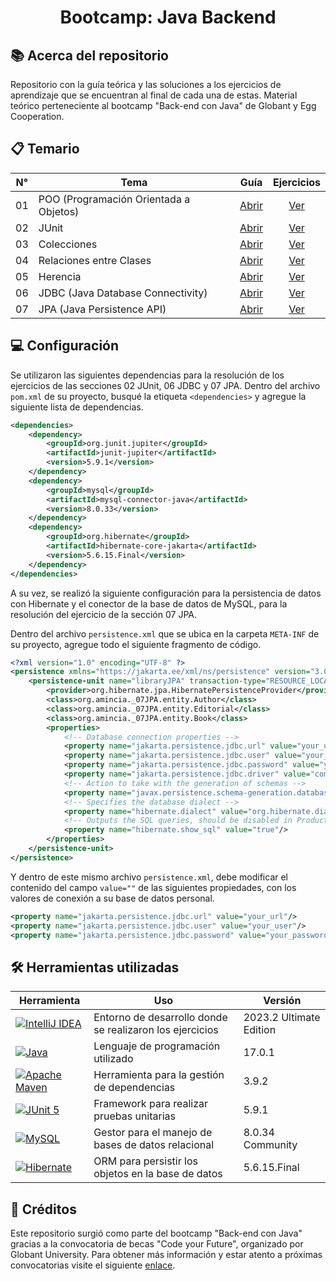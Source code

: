 <h1 align="center">Bootcamp: Java Backend</h1>


## 📚 Acerca del repositorio
Repositorio con la guía teórica y las soluciones a los ejercicios de aprendizaje que se encuentran al final de cada una de estas. Material teórico perteneciente al bootcamp "Back-end con Java" de Globant y Egg Cooperation.


## 📋 Temario

| N°  | Tema                                   | Guía                                                                                                         | Ejercicios |
| :-: | -------------------------------------- | :----------------------------------------------------------------------------------------------------------: | :--------: |
| 01  | POO (Programación Orientada a Objetos) | [Abrir](https://github.com/misicode/Globant-JavaBootcamp/blob/main/_01POO/Guide/POO.pdf)                     | [Ver](https://github.com/misicode/Globant-JavaBootcamp/blob/main/_01POO/Guide/Exercises) |
| 02  | JUnit                                  | [Abrir](https://github.com/misicode/Globant-JavaBootcamp/blob/main/_02JUnit/Guide/JUnit.pdf)                 | [Ver](https://github.com/misicode/Globant-JavaBootcamp/blob/main/_02JUnit/Guide/Exercises) |
| 03  | Colecciones                            | [Abrir](https://github.com/misicode/Globant-JavaBootcamp/blob/main/_03Collections/Guide/Collections.pdf)     | [Ver](https://github.com/misicode/Globant-JavaBootcamp/blob/main/_03Collections/Guide/Exercises) |
| 04  | Relaciones entre Clases                | [Abrir](https://github.com/misicode/Globant-JavaBootcamp/blob/main/_04Relationships/Guide/Relationships.pdf) | [Ver](https://github.com/misicode/Globant-JavaBootcamp/blob/main/_04Relationships/Guide/Exercises/) |
| 05  | Herencia                               | [Abrir](https://github.com/misicode/Globant-JavaBootcamp/blob/main/_05Inheritance/Guide/Inheritance.pdf)     | [Ver](https://github.com/misicode/Globant-JavaBootcamp/blob/main/_05Inheritance/Guide/Exercises/) |
| 06  | JDBC (Java Database Connectivity)      | [Abrir](https://github.com/misicode/Globant-JavaBootcamp/blob/main/_06JDBC/Guide/JDBC.pdf)                   | [Ver](https://github.com/misicode/Globant-JavaBootcamp/blob/main/_06JDBC/Guide/Exercises/) |
| 07  | JPA (Java Persistence API)             | [Abrir](https://github.com/misicode/Globant-JavaBootcamp/blob/main/_07JPA/Guide/JPA.pdf)                     | [Ver](https://github.com/misicode/Globant-JavaBootcamp/blob/main/_07JPA/Exercises/) |


## 💻 Configuración
Se utilizaron las siguientes dependencias para la resolución de los ejercicios de las secciones 02 JUnit, 06 JDBC y 07 JPA. Dentro del archivo `pom.xml` de su proyecto, busqué la etiqueta `<dependencies>` y agregue la siguiente lista de dependencias.

```xml
<dependencies>
    <dependency>
        <groupId>org.junit.jupiter</groupId>
        <artifactId>junit-jupiter</artifactId>
        <version>5.9.1</version>
    </dependency>
    <dependency>
        <groupId>mysql</groupId>
        <artifactId>mysql-connector-java</artifactId>
        <version>8.0.33</version>
    </dependency>
    <dependency>
        <groupId>org.hibernate</groupId>
        <artifactId>hibernate-core-jakarta</artifactId>
        <version>5.6.15.Final</version>
    </dependency>
</dependencies>
```

A su vez, se realizó la siguiente configuración para la persistencia de datos con Hibernate y el conector de la base de datos de MySQL, para la resolución del ejercicio de la sección 07 JPA.

Dentro del archivo `persistence.xml` que se ubica en la carpeta `META-INF` de su proyecto, agregue todo el siguiente fragmento de código.

```xml
<?xml version="1.0" encoding="UTF-8" ?>
<persistence xmlns="https://jakarta.ee/xml/ns/persistence" version="3.0">
    <persistence-unit name="libraryJPA" transaction-type="RESOURCE_LOCAL">
        <provider>org.hibernate.jpa.HibernatePersistenceProvider</provider>
        <class>org.amincia._07JPA.entity.Author</class>
        <class>org.amincia._07JPA.entity.Editorial</class>
        <class>org.amincia._07JPA.entity.Book</class>
        <properties>
            <!-- Database connection properties -->
            <property name="jakarta.persistence.jdbc.url" value="your_url"/>
            <property name="jakarta.persistence.jdbc.user" value="your_user"/>
            <property name="jakarta.persistence.jdbc.password" value="your_password"/>
            <property name="jakarta.persistence.jdbc.driver" value="com.mysql.cj.jdbc.Driver"/>
            <!-- Action to take with the generation of schemas -->
            <property name="javax.persistence.schema-generation.database.action" value="create"/>
            <!-- Specifies the database dialect -->
            <property name="hibernate.dialect" value="org.hibernate.dialect.MySQL8Dialect"/>
            <!-- Outputs the SQL queries, should be disabled in Production -->
            <property name="hibernate.show_sql" value="true"/>
        </properties>
    </persistence-unit>
</persistence>
```

Y dentro de este mismo archivo `persistence.xml`, debe modificar el contenido del campo `value=""` de las siguientes propiedades, con los valores de conexión a su base de datos personal.

```xml
<property name="jakarta.persistence.jdbc.url" value="your_url"/>
<property name="jakarta.persistence.jdbc.user" value="your_user"/>
<property name="jakarta.persistence.jdbc.password" value="your_password"/>
```


## 🛠️ Herramientas utilizadas

| Herramienta    | Uso                                                                                                                  | Versión |
| -------------- | -------------------------------------------------------------------------------------------------------------------- | ------- |
| [![IntelliJ IDEA](https://img.shields.io/badge/IntelliJ_IDEA-000000.svg?style=for-the-badge&logo=intellij-idea&logoColor=white)](https://www.jetbrains.com/idea/download/) | Entorno de desarrollo donde se realizaron los ejercicios | 2023.2 Ultimate Edition
| [![Java](https://img.shields.io/badge/java-%23ED8B00.svg?style=for-the-badge&logo=openjdk&logoColor=white)](https://dev.java)                                              | Lenguaje de programación utilizado | 17.0.1
| [![Apache Maven](https://img.shields.io/badge/Maven-C71A36?style=for-the-badge&logo=Apache%20Maven&logoColor=white)](https://maven.apache.org)                             | Herramienta para la gestión de dependencias | 3.9.2
| [![JUnit 5](https://img.shields.io/badge/Junit5-25A162?style=for-the-badge&logo=junit5&logoColor=white)](https://junit.org/junit5/docs/current/user-guide/)                | Framework para realizar pruebas unitarias | 5.9.1
| [![MySQL](https://img.shields.io/badge/MySQL-005C84?style=for-the-badge&logo=mysql&logoColor=white)](https://dev.mysql.com/doc/)                                           | Gestor para el manejo de bases de datos relacional | 8.0.34 Community
| [![Hibernate](https://img.shields.io/badge/Hibernate-59666C?style=for-the-badge&logo=Hibernate&logoColor=white)](https://hibernate.org/orm/documentation/6.3/)             | ORM para persistir los objetos en la base de datos | 5.6.15.Final


## 📝 Créditos
Este repositorio surgió como parte del bootcamp "Back-end con Java" gracias a la convocatoria de becas "Code your Future", organizado por Globant University. Para obtener más información y estar atento a próximas convocatorias visite el siguiente [enlace](https://more.globant.com/becas-cyf-globant-university).
